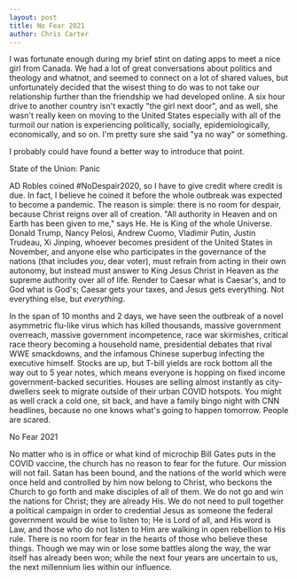 ```yaml
---
layout: post
title: No Fear 2021
author: Chris Carter
---
```


I was fortunate enough during my brief stint on dating apps to meet a nice girl from Canada. We had a lot of great conversations about politics and theology and whatnot, and seemed to connect on a lot of shared values, but unfortunately decided that the wisest thing to do was to not take our relationship further than the friendship we had developed online. A six hour drive to another country isn't exactly "the girl next door", and as well, she wasn't really keen on moving to the United States especially with all of the turmoil our nation is experiencing politically, socially, epidemiologically, economically, and so on. I'm pretty sure she said "ya no way" or something.

I probably could have found a better way to introduce that point.

<p class="title is-5" style="margin: 0 0 0.5em">State of the Union: Panic</p>

AD Robles coined #NoDespair2020, so I have to give credit where credit is due. In fact, I believe he coined it before the whole outbreak was expected to become a pandemic. The reason is simple: there is no room for despair, because Christ reigns over all of creation. "All authority in Heaven and on Earth has been given to me," says He. He is King of the whole Universe. Donald Trump, Nancy Pelosi, Andrew Cuomo, Vladimir Putin, Justin Trudeau, Xi Jinping, whoever becomes president of the United States in November, and anyone else who participates in the governance of the nations (that includes _you_, dear voter), must refrain from acting in their own autonomy, but instead must answer to King Jesus Christ in Heaven as _the_ supreme authority over all of life. Render to Caesar what is Caesar's, and to God what is God's; Caesar gets your taxes, and Jesus gets everything. Not everything else, but _everything_.

In the span of 10 months and 2 days, we have seen the outbreak of a novel asymmetric flu-like virus which has killed thousands, massive government overreach, massive government incompetence, race war skirmishes, critical race theory becoming a household name, presidential debates that rival WWE smackdowns, and the infamous Chinese superbug infecting the executive himself. Stocks are up, but T-bill yields are rock bottom all the way out to 5 year notes, which means everyone is hopping on fixed income government-backed securities. Houses are selling almost instantly as city-dwellers seek to migrate outside of their urban COVID hotspots. You might as well crack a cold one, sit back, and have a family bingo night with CNN headlines, because no one knows what's going to happen tomorrow. People are scared.

<p class="title is-5" style="margin: 0 0 0.5em">No Fear 2021</p>

No matter who is in office or what kind of microchip Bill Gates puts in the COVID vaccine, the church has no reason to fear for the future. Our mission will not fail. Satan has been bound, and the nations of the world which were once held and controlled by him now belong to Christ, who beckons the Church to go forth and make disciples of all of them. We do not go and win the nations for Christ; they are already His. We do not need to pull together a political campaign in order to credential Jesus as someone the federal government would be wise to listen to; He is Lord of all, and His word is Law, and those who do not listen to Him are walking in open rebellion to His rule. There is no room for fear in the hearts of those who believe these things. Though we may win or lose some battles along the way, the war itself has already been won; while the next four years are uncertain to us, the next millennium lies within our influence.
